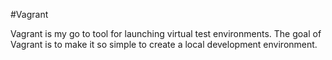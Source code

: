 #Vagrant

Vagrant is my go to tool for launching virtual test environments.
The goal of Vagrant is to make it so simple to create a local development environment.
